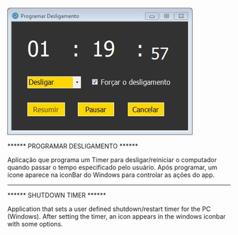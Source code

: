 ![alt text](https://raw.githubusercontent.com/VinyVidal/CSharp-Projetos/master/ProgramarDesligamento/screenshot.JPG)

****** PROGRAMAR DESLIGAMENTO ******

Aplicação que programa um Timer para desligar/reiniciar o computador quando passar o tempo especificado pelo usuário. Após programar, um ícone aparece na iconBar do Windows para controlar as ações do app.

--------------------------------------------------------

****** SHUTDOWN TIMER ******

Application that sets a user defined shutdown/restart timer for the PC (Windows). After setting the timer, an icon appears in the windows iconbar with some options.
